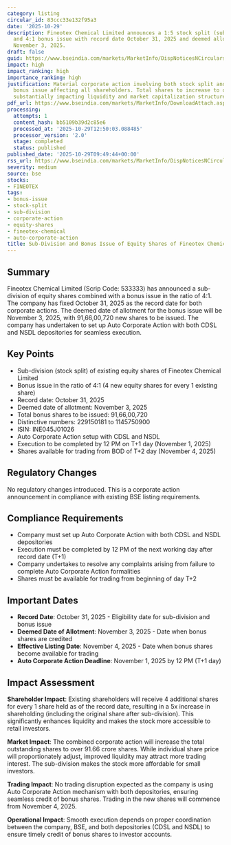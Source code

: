 ```yaml
---
category: listing
circular_id: 83ccc33e132f95a3
date: '2025-10-29'
description: Fineotex Chemical Limited announces a 1:5 stock split (sub-division)
  and 4:1 bonus issue with record date October 31, 2025 and deemed allotment date
  November 3, 2025.
draft: false
guid: https://www.bseindia.com/markets/MarketInfo/DispNoticesNCirculars.aspx?Noticeid={C7D7F303-6AE3-49F4-AC79-FFEC7D13DC95}&noticeno=20251029-5&dt=10/29/2025&icount=5&totcount=29&flag=0
impact: high
impact_ranking: high
importance_ranking: high
justification: Material corporate action involving both stock split and significant
  bonus issue affecting all shareholders. Total shares to increase to over 91 crore,
  substantially impacting liquidity and market capitalization structure.
pdf_url: https://www.bseindia.com/markets/MarketInfo/DownloadAttach.aspx?id=20251029-5&attachedId=3ee5b349-a155-4e40-9ac0-d1ad0bb8404b
processing:
  attempts: 1
  content_hash: bb5109b39d2c85e6
  processed_at: '2025-10-29T12:50:03.088485'
  processor_version: '2.0'
  stage: completed
  status: published
published_date: '2025-10-29T09:49:44+00:00'
rss_url: https://www.bseindia.com/markets/MarketInfo/DispNoticesNCirculars.aspx?Noticeid={C7D7F303-6AE3-49F4-AC79-FFEC7D13DC95}&noticeno=20251029-5&dt=10/29/2025&icount=5&totcount=29&flag=0
severity: medium
source: bse
stocks:
- FINEOTEX
tags:
- bonus-issue
- stock-split
- sub-division
- corporate-action
- equity-shares
- fineotex-chemical
- auto-corporate-action
title: Sub-Division and Bonus Issue of Equity Shares of Fineotex Chemical Limited
---
```


## Summary

Fineotex Chemical Limited (Scrip Code: 533333) has announced a sub-division of equity shares combined with a bonus issue in the ratio of 4:1. The company has fixed October 31, 2025 as the record date for both corporate actions. The deemed date of allotment for the bonus issue will be November 3, 2025, with 91,66,00,720 new shares to be issued. The company has undertaken to set up Auto Corporate Action with both CDSL and NSDL depositories for seamless execution.

## Key Points

- Sub-division (stock split) of existing equity shares of Fineotex Chemical Limited
- Bonus issue in the ratio of 4:1 (4 new equity shares for every 1 existing share)
- Record date: October 31, 2025
- Deemed date of allotment: November 3, 2025
- Total bonus shares to be issued: 91,66,00,720
- Distinctive numbers: 229150181 to 1145750900
- ISIN: INE045J01026
- Auto Corporate Action setup with CDSL and NSDL
- Execution to be completed by 12 PM on T+1 day (November 1, 2025)
- Shares available for trading from BOD of T+2 day (November 4, 2025)

## Regulatory Changes

No regulatory changes introduced. This is a corporate action announcement in compliance with existing BSE listing requirements.

## Compliance Requirements

- Company must set up Auto Corporate Action with both CDSL and NSDL depositories
- Execution must be completed by 12 PM of the next working day after record date (T+1)
- Company undertakes to resolve any complaints arising from failure to complete Auto Corporate Action formalities
- Shares must be available for trading from beginning of day T+2

## Important Dates

- **Record Date**: October 31, 2025 - Eligibility date for sub-division and bonus issue
- **Deemed Date of Allotment**: November 3, 2025 - Date when bonus shares are credited
- **Effective Listing Date**: November 4, 2025 - Date when bonus shares become available for trading
- **Auto Corporate Action Deadline**: November 1, 2025 by 12 PM (T+1 day)

## Impact Assessment

**Shareholder Impact**: Existing shareholders will receive 4 additional shares for every 1 share held as of the record date, resulting in a 5x increase in shareholding (including the original share after sub-division). This significantly enhances liquidity and makes the stock more accessible to retail investors.

**Market Impact**: The combined corporate action will increase the total outstanding shares to over 91.66 crore shares. While individual share price will proportionately adjust, improved liquidity may attract more trading interest. The sub-division makes the stock more affordable for small investors.

**Trading Impact**: No trading disruption expected as the company is using Auto Corporate Action mechanism with both depositories, ensuring seamless credit of bonus shares. Trading in the new shares will commence from November 4, 2025.

**Operational Impact**: Smooth execution depends on proper coordination between the company, BSE, and both depositories (CDSL and NSDL) to ensure timely credit of bonus shares to investor accounts.